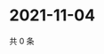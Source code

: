 # 2021-11-04

共 0 条

<!-- BEGIN WEIBO -->
<!-- 最后更新时间 Thu Nov 04 2021 18:00:44 GMT+0800 (China Standard Time) -->

<!-- END WEIBO -->
